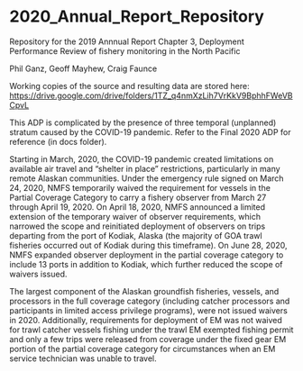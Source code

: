 # 2020_Annual_Report_Repository

Repository for the 2019 Annnual Report Chapter 3, Deployment Performance Review of fishery monitoring in the North Pacific

Phil Ganz, Geoff Mayhew, Craig Faunce

Working copies of the source and resulting data are stored here: https://drive.google.com/drive/folders/1TZ_q4nmXzLih7VrKkV9BphhFWeVBCpvL


This ADP is complicated by the presence of three temporal (unplanned) stratum caused by the COVID-19 pandemic.  Refer to the Final 2020 ADP for reference (in docs folder).

Starting in March, 2020, the COVID-19 pandemic created limitations on available air travel and “shelter in place” restrictions, 
particularly in many remote Alaskan communities. Under the emergency rule signed on March 24, 2020, NMFS temporarily waived the requirement 
for vessels in the Partial Coverage Category to carry a fishery observer from March 27 through April 19, 2020. On April 18, 2020, NMFS announced 
a limited extension of the temporary waiver of observer requirements, which narrowed the scope and reinitiated deployment of observers on trips 
departing from the port of Kodiak, Alaska (the majority of GOA trawl fisheries occurred out of Kodiak during this timeframe). On June 28, 2020, 
NMFS expanded observer deployment in the partial coverage category to include 13 ports in addition to Kodiak, which further reduced the scope of 
waivers issued.

The largest component of the Alaskan groundfish fisheries, vessels, and processors in the full coverage category (including catcher processors and 
participants in limited access privilege programs), were not issued waivers in 2020. Additionally, requirements for deployment of EM was not waived 
for trawl catcher vessels fishing under the trawl EM exempted fishing permit and only a few trips were released from coverage under the fixed gear 
EM portion of the partial coverage category for circumstances when an EM service technician was unable to travel.


